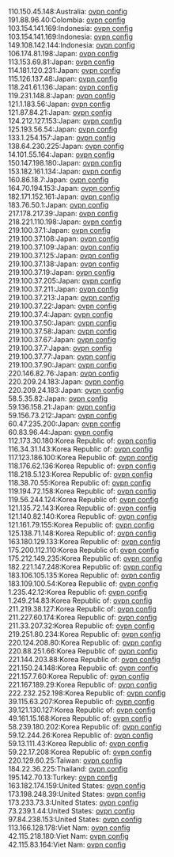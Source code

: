 110.150.45.148:Australia: [ovpn config](vpn/110_150_45_148.ovpn)  
191.88.96.40:Colombia: [ovpn config](vpn/191_88_96_40.ovpn)  
103.154.141.169:Indonesia: [ovpn config](vpn/103_154_141_169.ovpn)  
103.154.141.169:Indonesia: [ovpn config](vpn/103_154_141_169.ovpn)  
149.108.142.144:Indonesia: [ovpn config](vpn/149_108_142_144.ovpn)  
106.174.81.198:Japan: [ovpn config](vpn/106_174_81_198.ovpn)  
113.153.69.81:Japan: [ovpn config](vpn/113_153_69_81.ovpn)  
114.181.120.231:Japan: [ovpn config](vpn/114_181_120_231.ovpn)  
115.126.137.48:Japan: [ovpn config](vpn/115_126_137_48.ovpn)  
118.241.61.136:Japan: [ovpn config](vpn/118_241_61_136.ovpn)  
119.231.148.8:Japan: [ovpn config](vpn/119_231_148_8.ovpn)  
121.1.183.56:Japan: [ovpn config](vpn/121_1_183_56.ovpn)  
121.87.84.21:Japan: [ovpn config](vpn/121_87_84_21.ovpn)  
124.212.127.153:Japan: [ovpn config](vpn/124_212_127_153.ovpn)  
125.193.56.54:Japan: [ovpn config](vpn/125_193_56_54.ovpn)  
133.1.254.157:Japan: [ovpn config](vpn/133_1_254_157.ovpn)  
138.64.230.225:Japan: [ovpn config](vpn/138_64_230_225.ovpn)  
14.101.55.164:Japan: [ovpn config](vpn/14_101_55_164.ovpn)  
150.147.198.180:Japan: [ovpn config](vpn/150_147_198_180.ovpn)  
153.182.161.134:Japan: [ovpn config](vpn/153_182_161_134.ovpn)  
160.86.18.7:Japan: [ovpn config](vpn/160_86_18_7.ovpn)  
164.70.194.153:Japan: [ovpn config](vpn/164_70_194_153.ovpn)  
182.171.152.161:Japan: [ovpn config](vpn/182_171_152_161.ovpn)  
183.76.50.1:Japan: [ovpn config](vpn/183_76_50_1.ovpn)  
217.178.217.39:Japan: [ovpn config](vpn/217_178_217_39.ovpn)  
218.221.110.198:Japan: [ovpn config](vpn/218_221_110_198.ovpn)  
219.100.37.1:Japan: [ovpn config](vpn/219_100_37_1.ovpn)  
219.100.37.108:Japan: [ovpn config](vpn/219_100_37_108.ovpn)  
219.100.37.109:Japan: [ovpn config](vpn/219_100_37_109.ovpn)  
219.100.37.125:Japan: [ovpn config](vpn/219_100_37_125.ovpn)  
219.100.37.138:Japan: [ovpn config](vpn/219_100_37_138.ovpn)  
219.100.37.19:Japan: [ovpn config](vpn/219_100_37_19.ovpn)  
219.100.37.205:Japan: [ovpn config](vpn/219_100_37_205.ovpn)  
219.100.37.211:Japan: [ovpn config](vpn/219_100_37_211.ovpn)  
219.100.37.213:Japan: [ovpn config](vpn/219_100_37_213.ovpn)  
219.100.37.22:Japan: [ovpn config](vpn/219_100_37_22.ovpn)  
219.100.37.4:Japan: [ovpn config](vpn/219_100_37_4.ovpn)  
219.100.37.50:Japan: [ovpn config](vpn/219_100_37_50.ovpn)  
219.100.37.58:Japan: [ovpn config](vpn/219_100_37_58.ovpn)  
219.100.37.67:Japan: [ovpn config](vpn/219_100_37_67.ovpn)  
219.100.37.7:Japan: [ovpn config](vpn/219_100_37_7.ovpn)  
219.100.37.77:Japan: [ovpn config](vpn/219_100_37_77.ovpn)  
219.100.37.90:Japan: [ovpn config](vpn/219_100_37_90.ovpn)  
220.146.82.76:Japan: [ovpn config](vpn/220_146_82_76.ovpn)  
220.209.24.183:Japan: [ovpn config](vpn/220_209_24_183.ovpn)  
220.209.24.183:Japan: [ovpn config](vpn/220_209_24_183.ovpn)  
58.5.35.82:Japan: [ovpn config](vpn/58_5_35_82.ovpn)  
59.136.158.21:Japan: [ovpn config](vpn/59_136_158_21.ovpn)  
59.156.73.212:Japan: [ovpn config](vpn/59_156_73_212.ovpn)  
60.47.235.200:Japan: [ovpn config](vpn/60_47_235_200.ovpn)  
60.83.96.44:Japan: [ovpn config](vpn/60_83_96_44.ovpn)  
112.173.30.180:Korea Republic of: [ovpn config](vpn/112_173_30_180.ovpn)  
116.34.31.143:Korea Republic of: [ovpn config](vpn/116_34_31_143.ovpn)  
117.123.186.100:Korea Republic of: [ovpn config](vpn/117_123_186_100.ovpn)  
118.176.62.136:Korea Republic of: [ovpn config](vpn/118_176_62_136.ovpn)  
118.218.5.123:Korea Republic of: [ovpn config](vpn/118_218_5_123.ovpn)  
118.38.70.55:Korea Republic of: [ovpn config](vpn/118_38_70_55.ovpn)  
119.194.72.158:Korea Republic of: [ovpn config](vpn/119_194_72_158.ovpn)  
119.56.244.124:Korea Republic of: [ovpn config](vpn/119_56_244_124.ovpn)  
121.135.72.143:Korea Republic of: [ovpn config](vpn/121_135_72_143.ovpn)  
121.140.82.140:Korea Republic of: [ovpn config](vpn/121_140_82_140.ovpn)  
121.161.79.155:Korea Republic of: [ovpn config](vpn/121_161_79_155.ovpn)  
125.138.71.148:Korea Republic of: [ovpn config](vpn/125_138_71_148.ovpn)  
163.180.129.133:Korea Republic of: [ovpn config](vpn/163_180_129_133.ovpn)  
175.200.112.110:Korea Republic of: [ovpn config](vpn/175_200_112_110.ovpn)  
175.212.149.235:Korea Republic of: [ovpn config](vpn/175_212_149_235.ovpn)  
182.221.147.248:Korea Republic of: [ovpn config](vpn/182_221_147_248.ovpn)  
183.106.105.135:Korea Republic of: [ovpn config](vpn/183_106_105_135.ovpn)  
183.109.100.54:Korea Republic of: [ovpn config](vpn/183_109_100_54.ovpn)  
1.235.42.12:Korea Republic of: [ovpn config](vpn/1_235_42_12.ovpn)  
1.249.214.83:Korea Republic of: [ovpn config](vpn/1_249_214_83.ovpn)  
211.219.38.127:Korea Republic of: [ovpn config](vpn/211_219_38_127.ovpn)  
211.227.60.174:Korea Republic of: [ovpn config](vpn/211_227_60_174.ovpn)  
211.33.207.32:Korea Republic of: [ovpn config](vpn/211_33_207_32.ovpn)  
219.251.80.234:Korea Republic of: [ovpn config](vpn/219_251_80_234.ovpn)  
220.124.208.80:Korea Republic of: [ovpn config](vpn/220_124_208_80.ovpn)  
220.88.251.66:Korea Republic of: [ovpn config](vpn/220_88_251_66.ovpn)  
221.144.203.88:Korea Republic of: [ovpn config](vpn/221_144_203_88.ovpn)  
221.150.24.148:Korea Republic of: [ovpn config](vpn/221_150_24_148.ovpn)  
221.157.7.60:Korea Republic of: [ovpn config](vpn/221_157_7_60.ovpn)  
221.167.189.29:Korea Republic of: [ovpn config](vpn/221_167_189_29.ovpn)  
222.232.252.198:Korea Republic of: [ovpn config](vpn/222_232_252_198.ovpn)  
39.115.63.207:Korea Republic of: [ovpn config](vpn/39_115_63_207.ovpn)  
39.121.130.127:Korea Republic of: [ovpn config](vpn/39_121_130_127.ovpn)  
49.161.15.168:Korea Republic of: [ovpn config](vpn/49_161_15_168.ovpn)  
58.239.180.202:Korea Republic of: [ovpn config](vpn/58_239_180_202.ovpn)  
59.12.244.26:Korea Republic of: [ovpn config](vpn/59_12_244_26.ovpn)  
59.13.111.43:Korea Republic of: [ovpn config](vpn/59_13_111_43.ovpn)  
59.22.17.208:Korea Republic of: [ovpn config](vpn/59_22_17_208.ovpn)  
220.129.60.25:Taiwan: [ovpn config](vpn/220_129_60_25.ovpn)  
184.22.36.225:Thailand: [ovpn config](vpn/184_22_36_225.ovpn)  
195.142.70.13:Turkey: [ovpn config](vpn/195_142_70_13.ovpn)  
163.182.174.159:United States: [ovpn config](vpn/163_182_174_159.ovpn)  
173.198.248.39:United States: [ovpn config](vpn/173_198_248_39.ovpn)  
173.233.73.3:United States: [ovpn config](vpn/173_233_73_3.ovpn)  
73.239.1.44:United States: [ovpn config](vpn/73_239_1_44.ovpn)  
97.84.238.153:United States: [ovpn config](vpn/97_84_238_153.ovpn)  
113.166.128.178:Viet Nam: [ovpn config](vpn/113_166_128_178.ovpn)  
42.115.218.180:Viet Nam: [ovpn config](vpn/42_115_218_180.ovpn)  
42.115.83.164:Viet Nam: [ovpn config](vpn/42_115_83_164.ovpn)  
